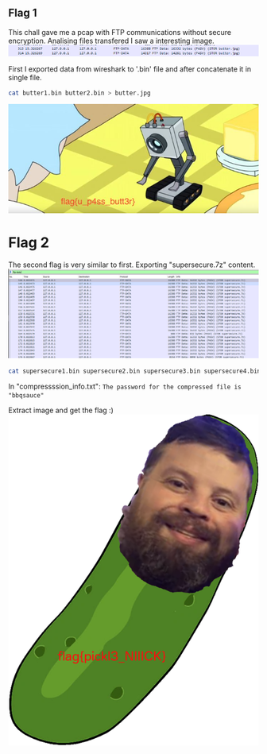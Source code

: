 ## Flag 1
This chall gave me a pcap with FTP communications without secure encryption. Analising files transfered I saw a interesting image.
![FTP-DATA](wireshark.png)

First I exported data from wireshark to '.bin' file and after concatenate it in single file.
```bash
cat butter1.bin butter2.bin > butter.jpg
```
![falg2](./butter/butter.jpg)

# Flag 2
The second flag is very similar to first.
Exporting "supersecure.7z" content.
![FTP-DATA](wireshark2.png)
```bash
cat supersecure1.bin supersecure2.bin supersecure3.bin supersecure4.bin supersecure5.bin supersecure6.bin supersecure7.bin supersecure8.bin supersecure9.bin supersecure10.bin supersecure11.bin supersecure12.bin supersecure13.bin supersecure14.bin supersecure15.bin supersecure16.bin supersecure17.bin supersecure18.bin supersecure19.bin supersecure20.bin supersecure21.bin supersecure22.bin supersecure23.bin supersecure24.bin > supersecure.7z
```
In "compressssion_info.txt":
``The password for the compressed file is "bbqsauce"``

Extract image and get the flag :)
![falg2](./supersecure/supersecure_unzip/pickle_nick.png)